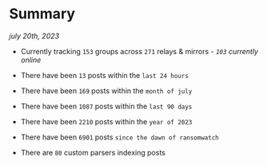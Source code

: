 
# Summary
_july 20th, 2023_

- Currently tracking `153` groups across `271` relays & mirrors - _`103` currently online_

- There have been `13` posts within the `last 24 hours`

- There have been `169` posts within the `month of july`

- There have been `1087` posts within the `last 90 days`

- There have been `2210` posts within the `year of 2023`

- There have been `6901` posts `since the dawn of ransomwatch`

- There are `80` custom parsers indexing posts
